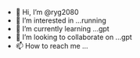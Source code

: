 - 👋 Hi, I’m @ryg2080
- 👀 I’m interested in ...running
- 🌱 I’m currently learning ...gpt
- 💞️ I’m looking to collaborate on ...gpt
- 📫 How to reach me ...

<!---
ryg2080/ryg2080 is a ✨ special ✨ repository because its `README.md` (this file) appears on your GitHub profile.
You can click the Preview link to take a look at your changes.
--->
